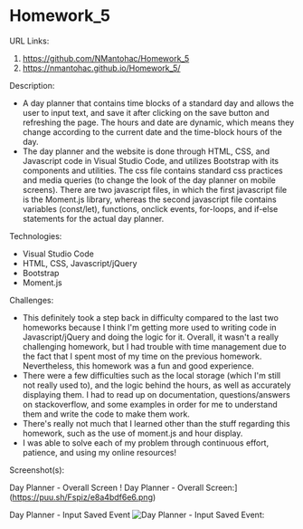 # Homework_5

URL Links:
  1) https://github.com/NMantohac/Homework_5
  2) https://nmantohac.github.io/Homework_5/
  
Description:
  - A day planner that contains time blocks of a standard day and allows the user to input text, and save it after clicking on the save
    button and refreshing the page. The hours and date are dynamic, which means they change according to the current date and the 
    time-block hours of the day.
  - The day planner and the website is done through HTML, CSS, and Javascript code in Visual Studio Code, and utilizes
    Bootstrap with its components and utilities. The css file contains standard css practices and media queries (to change the look
    of the day planner on mobile screens). There are two javascript files, in which the first javascript file is the Moment.js library, 
    whereas the second javascript file contains variables (const/let), functions, onclick events, for-loops, and if-else statements for
    the actual day planner.
  
 Technologies:
  - Visual Studio Code
  - HTML, CSS, Javascript/jQuery
  - Bootstrap
  - Moment.js
  
  Challenges:
  - This definitely took a step back in difficulty compared to the last two homeworks because I think I'm getting more used to writing
    code in Javascript/jQuery and doing the logic for it. Overall, it wasn't a really challenging homework, but I had trouble with time
    management due to the fact that I spent most of my time on the previous homework. Nevertheless, this homework was a fun and good
    experience. 
  - There were a few difficulties such as the local storage (which I'm still not really used to), and the logic behind the hours, as 
    well as accurately displaying them. I had to read up on documentation, questions/answers on stackoverflow, and some examples in 
    order for me to understand them and write the code to make them work.
  - There's really not much that I learned other than the stuff regarding this homework, such as the use of moment.js and hour display.
  - I was able to solve each of my problem through continuous effort, patience, and using my online resources!
    
  Screenshot(s):
  
  Day Planner - Overall Screen
  ! Day Planner - Overall Screen:](https://puu.sh/Fspiz/e8a4bdf6e6.png)
  
  Day Planner - Input Saved Event
  ![Day Planner - Input Saved Event:](https://puu.sh/FspjJ/0d3ee62f6c.png)
  

